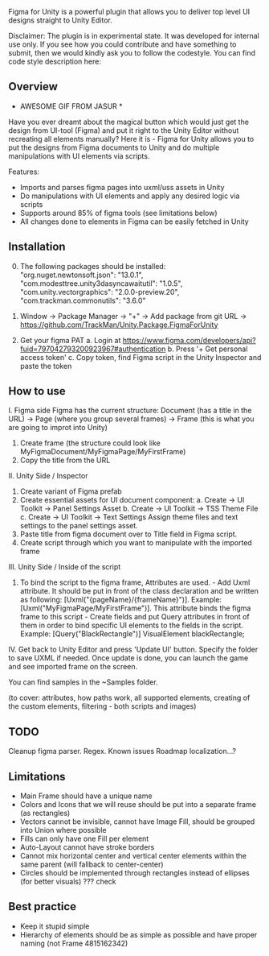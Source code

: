 Figma for Unity is a powerful plugin that allows you to deliver top level UI designs straight to Unity Editor.

Disclaimer: The plugin is in experimental state. It was developed for internal use only. If you see how you could contribute and have something to submit, then we would kindly ask you to follow the codestyle. You can find code style description here: <link>

## Overview

* AWESOME GIF FROM JASUR *

Have you ever dreamt about the magical button which would just get the design from UI-tool (Figma) and put it right to the Unity Editor without recreating all elements manually? Here it is - Figma for Unity allows you to put the designs from Figma documents to Unity and do multiple manipulations with UI elements via scripts.  

Features:
- Imports and parses figma pages into uxml/uss assets in Unity
- Do manipulations with UI elements and apply any desired logic via scripts
- Supports around 85% of figma tools (see limitations below)
- All changes done to elements in Figma can be easily fetched in Unity 

## Installation
0. The following packages should be installed:
  "org.nuget.newtonsoft.json": "13.0.1",
  "com.modesttree.unity3dasyncawaitutil": "1.0.5",
  "com.unity.vectorgraphics": "2.0.0-preview.20",
  "com.trackman.commonutils": "3.6.0"

1. Window -> Package Manager -> "+" -> Add package from git URL -> https://github.com/TrackMan/Unity.Package.FigmaForUnity

2. Get your figma PAT
  a. Login at https://www.figma.com/developers/api?fuid=797042793200923967#authentication
  b. Press '+ Get personal access token'
  c. Copy token, find Figma script in the Unity Inspector and paste the token

## How to use

I. Figma side
Figma has the current structure: Document (has a title in the URL) -> Page (where you group several frames) -> Frame (this is what you are going to improt into Unity)
  1. Create frame (the structure could look like MyFigmaDocument/MyFigmaPage/MyFirstFrame)
  2. Copy the title from the URL

II. Unity Side / Inspector
  1. Create variant of Figma prefab
  2. Create essential assets for UI document component:
    a. Create -> UI Toolkit -> Panel Settings Asset
    b. Create -> UI Toolkit -> TSS Theme File
    c. Create -> UI Toolkit -> Text Settings
  Assign theme files and text settings to the panel settings asset.
  3. Paste title from figma document over to Title field in Figma script.
  4. Create script through which you want to manipulate with the imported frame

III. Unity Side / Inside of the script
  1. To bind the script to the figma frame, Attributes are used.
    - Add Uxml attribute. It should be put in front of the class declaration and be written as following: [Uxml("{pageName}/{frameName}")]. Example: [Uxml("MyFigmaPage/MyFirstFrame")]. This attribute binds the figma frame to this script
    - Create fields and put Query attributes in front of them in order to bind specific UI elements to the fields in the script. Example: [Query("BlackRectangle")] VisualElement blackRectangle;

IV. Get back to Unity Editor and press 'Update UI' button. Specify the folder to save UXML if needed. Once update is done, you can launch the game and see imported frame on the screen.

You can find samples in the ~Samples folder.

(to cover: attributes, how paths work, all supported elements, creating of the custom elements, filtering - both scripts and images)

## TODO
Cleanup figma parser. Regex.
Known issues
Roadmap
localization...?

## Limitations
- Main Frame should have a unique name
- Colors and Icons that we will reuse should be put into a separate frame (as rectangles)
- Vectors cannot be invisible, cannot have Image Fill, should be grouped into Union where possible
- Fills can only have one Fill per element
- Auto-Layout cannot have stroke borders
- Cannot mix horizontal center and vertical center elements within the same parent (will fallback to center-center)
- Circles should be implemented through rectangles instead of ellipses (for better visuals) ??? check

## Best practice
- Keep it stupid simple
- Hierarchy of elements should be as simple as possible and have proper naming (not Frame 4815162342)

